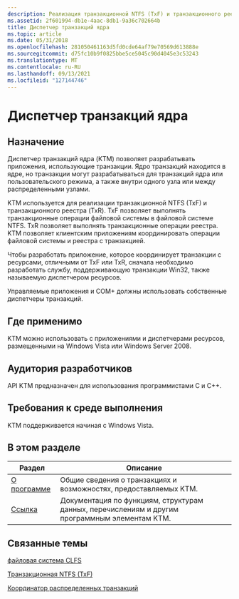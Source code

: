```yaml
---
description: Реализация транзакционной NTFS (TxF) и транзакционного реестра (TxR). TxF позволяет выполнять транзакционные операции файловой системы в файловой системе NTFS. TxR позволяет выполнять транзакционные операции реестра. Координирование операций файловой системы и реестра с транзакцией.
ms.assetid: 2f601994-db1e-4aac-8db1-9a36c702664b
title: Диспетчер транзакций ядра
ms.topic: article
ms.date: 05/31/2018
ms.openlocfilehash: 281050461163d5fd0cde64af79e70569d613888e
ms.sourcegitcommit: d75fc10b9f0825bbe5ce5045c90d4045e3c53243
ms.translationtype: MT
ms.contentlocale: ru-RU
ms.lasthandoff: 09/13/2021
ms.locfileid: "127144746"
---
```

# <a name="kernel-transaction-manager"></a>Диспетчер транзакций ядра

## <a name="purpose"></a>Назначение

Диспетчер транзакций ядра (KTM) позволяет разрабатывать приложения, использующие транзакции. Ядро транзакций находится в ядре, но транзакции могут разрабатываться для транзакций ядра или пользовательского режима, а также внутри одного узла или между распределенными узлами.

KTM используется для реализации транзакционной NTFS (TxF) и транзакционного реестра (TxR). TxF позволяет выполнять транзакционные операции файловой системы в файловой системе NTFS. TxR позволяет выполнять транзакционные операции реестра. KTM позволяет клиентским приложениям координировать операции файловой системы и реестра с транзакцией.

Чтобы разработать приложение, которое координирует транзакции с ресурсами, отличными от TxF или TxR, сначала необходимо разработать службу, поддерживающую транзакции Win32, также называемую диспетчером ресурсов.

Управляемые приложения и COM+ должны использовать собственные диспетчеры транзакций.

## <a name="where-applicable"></a>Где применимо

KTM можно использовать с приложениями и диспетчерами ресурсов, размещенными на Windows Vista или Windows Server 2008.

## <a name="developer-audience"></a>Аудитория разработчиков

API KTM предназначен для использования программистами C и C++.

## <a name="run-time-requirements"></a>Требования к среде выполнения

KTM поддерживается начиная с Windows Vista.

## <a name="in-this-section"></a>В этом разделе



| Раздел                                     | Описание                                                                                                       |
|-------------------------------------------|-------------------------------------------------------------------------------------------------------------------|
| [О программе](about-ktm.md)<br/>         | Общие сведения о транзакциях и возможностях, предоставляемых KTM.<br/>                           |
| [Ссылка](ktm-reference.md)<br/> | Документация по функциям, структурам данных, перечислениям и другим программным элементам KTM.<br/> |



 

## <a name="related-topics"></a>Связанные темы

<dl> <dt>

[файловая система CLFS](/previous-versions/windows/desktop/clfs/common-log-file-system-portal)
</dt> <dt>

[Транзакционная NTFS (TxF)](/windows/desktop/FileIO/transactional-ntfs-portal)
</dt> <dt>

[Координатор распределенных транзакций](/previous-versions/windows/desktop/ms684146(v=vs.85))
</dt> </dl>

 

